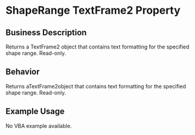 # ShapeRange TextFrame2 Property

## Business Description
Returns a TextFrame2 object that contains text formatting for the specified shape range. Read-only.

## Behavior
Returns aTextFrame2object that contains text formatting for the specified shape range. Read-only.

## Example Usage
No VBA example available.